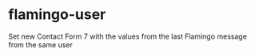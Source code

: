 # flamingo-user
Set new Contact Form 7 with the values from the last Flamingo message from the same user
